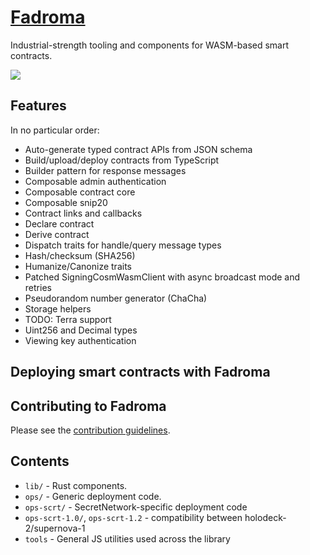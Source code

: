 # [Fadroma](https://fadroma.tech)

Industrial-strength tooling and components for WASM-based smart contracts.

![](https://github.com/hackbg/fadroma/blob/21.08/doc/logo.svg)

## Features

In no particular order:

* Auto-generate typed contract APIs from JSON schema
* Build/upload/deploy contracts from TypeScript
* Builder pattern for response messages
* Composable admin authentication
* Composable contract core
* Composable snip20
* Contract links and callbacks
* Declare contract
* Derive contract
* Dispatch traits for handle/query message types
* Hash/checksum (SHA256)
* Humanize/Canonize traits 
* Patched SigningCosmWasmClient with async broadcast mode and retries
* Pseudorandom number generator (ChaCha)
* Storage helpers
* TODO: Terra support
* Uint256 and Decimal types
* Viewing key authentication

## Deploying smart contracts with Fadroma

## Contributing to Fadroma

Please see the [contribution guidelines](CONTRIBUTING.md).

## Contents

* `lib/` - Rust components. 
* `ops/` - Generic deployment code.
* `ops-scrt/` - SecretNetwork-specific deployment code
* `ops-scrt-1.0/`, `ops-scrt-1.2` - compatibility between holodeck-2/supernova-1
* `tools` - General JS utilities used across the library
